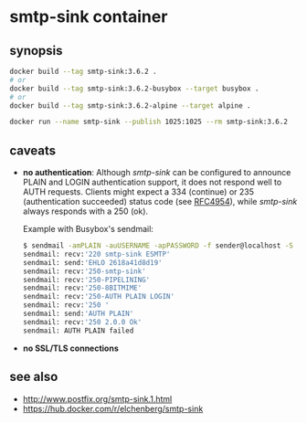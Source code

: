 # smtp-sink container

## synopsis

```sh
docker build --tag smtp-sink:3.6.2 .
# or
docker build --tag smtp-sink:3.6.2-busybox --target busybox .
# or
docker build --tag smtp-sink:3.6.2-alpine --target alpine .

docker run --name smtp-sink --publish 1025:1025 --rm smtp-sink:3.6.2
```

## caveats

- **no authentication**: Although *smtp-sink* can be configured to announce PLAIN and LOGIN authentication support, it does not respond well to AUTH requests. Clients might expect a 334 (continue) or 235 (authentication succeeded) status code (see [RFC4954](https://datatracker.ietf.org/doc/html/rfc4954)), while *smtp-sink* always responds with a 250 (ok).

    Example with Busybox's sendmail:

    ```sh
    $ sendmail -amPLAIN -auUSERNAME -apPASSWORD -f sender@localhost -S 127.0.0.1:1025 -t -v
    sendmail: recv:'220 smtp-sink ESMTP'
    sendmail: send:'EHLO 2618a41d8d19'
    sendmail: recv:'250-smtp-sink'
    sendmail: recv:'250-PIPELINING'
    sendmail: recv:'250-8BITMIME'
    sendmail: recv:'250-AUTH PLAIN LOGIN'
    sendmail: recv:'250 '
    sendmail: send:'AUTH PLAIN'
    sendmail: recv:'250 2.0.0 Ok'
    sendmail: AUTH PLAIN failed
    ```
- **no SSL/TLS connections**

## see also

- <http://www.postfix.org/smtp-sink.1.html>
- <https://hub.docker.com/r/elchenberg/smtp-sink>
